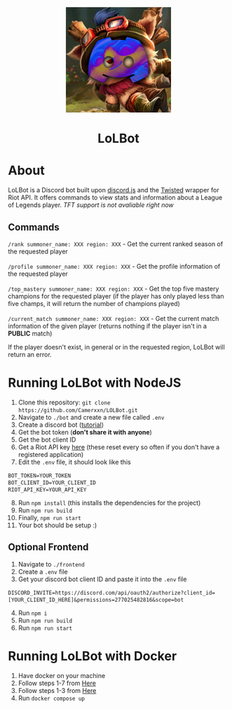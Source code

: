 <div align="center">
 <img src="./assets/LoLBotImg.png" alt="Lol Bot Icon" width=240 height=240/>
 <h1>LoLBot</h1>
</div>

# About
LoLBot is a Discord bot built upon <a href="https://discord.js.org/">discord.js</a> and the <a href="https://github.com/Sansossio/twisted">Twisted</a> wrapper for Riot API. It offers commands to view stats and information about a League of Legends player. *TFT support is not avaliable right now*

## Commands
`/rank summoner_name: XXX region: XXX` - Get the current ranked season of the  requested player
<br /><br />
`/profile summoner_name: XXX region: XXX` - Get the profile information of the requested player
<br /><br />
`/top_mastery summoner_name: XXX region: XXX` - Get the top five mastery champions for the requested player (if the player has only played less than five champs, it will return the number of champions played)
<br /><br />
`/current_match summoner_name: XXX region: XXX` - Get the current match information of the given player (returns nothing if the player isn't in a **PUBLIC** match)

If the player doesn't exist, in general or in the requested region, LoLBot will return an error.

# Running LoLBot with NodeJS
1. Clone this repository: `git clone https://github.com/Camerxxn/LOLBot.git`
2. Navigate to `./bot` and create a new file called `.env`
3. Create a discord bot (<a href="https://discordjs.guide/preparations/setting-up-a-bot-application.html">tutorial</a>)
4. Get the bot token (**don't share it with anyone**)
5. Get the bot client ID
6. Get a Riot API key <a href="https://developer.riotgames.com/">here</a> (these reset every so often if you don't have a registered application)
7. Edit the `.env` file, it should look like this
```
BOT_TOKEN=YOUR_TOKEN
BOT_CLIENT_ID=YOUR_CLIENT_ID
RIOT_API_KEY=YOUR_API_KEY
```
8. Run `npm install` (this installs the dependencies for the project)
9. Run `npm run build`
10. Finally, `npm run start`
11. Your bot should be setup :)

## Optional Frontend
1. Navigate to `./frontend`
2. Create a `.env` file
3. Get your discord bot client ID and paste it into the `.env` file
```
DISCORD_INVITE=https://discord.com/api/oauth2/authorize?client_id=[YOUR_CLIENT_ID_HERE]&permissions=277025482816&scope=bot
```
4. Run `npm i`
5. Run `npm run build`
6. Run `npm run start`

# Running LoLBot with Docker
1. Have docker on your machine
2. Follow steps 1-7 from <a href="#running-lolbot-with-nodejs">Here</a>
3. Follow steps 1-3 from <a href="#optional-frontend">Here</a>
4. Run `docker compose up`